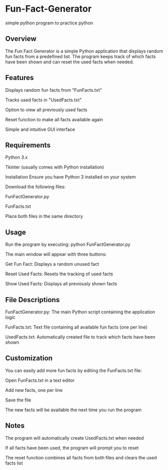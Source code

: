 # Fun-Fact-Generator
simple python program to practice python
## Overview
The Fun Fact Generator is a simple Python application that displays random fun facts from a predefined list. The program keeps track of which facts have been shown and can reset the used facts when needed.

## Features
Displays random fun facts from "FunFacts.txt"

Tracks used facts in "UsedFacts.txt"

Option to view all previously used facts

Reset function to make all facts available again

Simple and intuitive GUI interface

## Requirements
Python 3.x

Tkinter (usually comes with Python installation)

 Installation
Ensure you have Python 3 installed on your system

Download the following files:

FunFactGenerator.py

FunFacts.txt

Place both files in the same directory

## Usage
Run the program by executing: python FunFactGenerator.py

The main window will appear with three buttons:

Get Fun Fact: Displays a random unused fact

Reset Used Facts: Resets the tracking of used facts

Show Used Facts: Displays all previously shown facts

## File Descriptions
FunFactGenerator.py: The main Python script containing the application logic

FunFacts.txt: Text file containing all available fun facts (one per line)

UsedFacts.txt: Automatically created file to track which facts have been shown

## Customization
You can easily add more fun facts by editing the FunFacts.txt file:

Open FunFacts.txt in a text editor

Add new facts, one per line

Save the file

The new facts will be available the next time you run the program

## Notes
The program will automatically create UsedFacts.txt when needed

If all facts have been used, the program will prompt you to reset

The reset function combines all facts from both files and clears the used facts list
